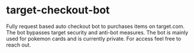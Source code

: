 # target-checkout-bot
Fully request based auto checkout bot to purchases items on target.com. The bot bypasses target security and anti-bot measures. The bot is mainly used for pokemon cards and is currently private. For access feel free to reach out. 


